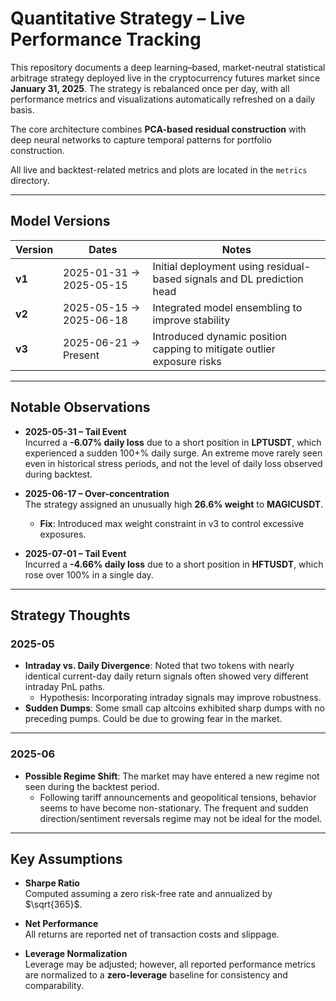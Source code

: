 # Quantitative Strategy – Live Performance Tracking


This repository documents a deep learning–based, market-neutral statistical arbitrage strategy deployed live in the cryptocurrency futures market since **January 31, 2025**. The strategy is rebalanced once per day, with all performance metrics and visualizations automatically refreshed on a daily basis.

The core architecture combines **PCA-based residual construction** with deep neural networks to capture temporal patterns for portfolio construction.

All live and backtest-related metrics and plots are located in the `metrics` directory.

---

## Model Versions

| Version | Dates                      | Notes                                                                 |
| ------- | -------------------------- | --------------------------------------------------------------------- |
| **v1**  | 2025-01-31 → 2025-05-15     | Initial deployment using residual-based signals and DL prediction head |
| **v2**  | 2025-05-15 → 2025-06-18     | Integrated model ensembling to improve stability |
| **v3**  | 2025-06-21 → Present        | Introduced dynamic position capping to mitigate outlier exposure risks |

---



## Notable Observations

- **2025-05-31 – Tail Event**  
  Incurred a **-6.07% daily loss** due to a short position in **LPTUSDT**, which experienced a sudden 100+% daily surge. An extreme move rarely seen even in historical stress periods, and not the level of daily loss observed during backtest.

- **2025-06-17 – Over-concentration**  
  The strategy assigned an unusually high **26.6% weight** to **MAGICUSDT**.
  - **Fix**: Introduced max weight constraint in v3 to control excessive exposures.  

- **2025-07-01 – Tail Event**  
  Incurred a **-4.66% daily loss** due to a short position in **HFTUSDT**, which rose over 100% in a single day.

---

## Strategy Thoughts


### 2025-05

- **Intraday vs. Daily Divergence**: Noted that two tokens with nearly identical current-day daily return signals often showed very different intraday PnL paths.
  - Hypothesis: Incorporating intraday signals may improve robustness.
- **Sudden Dumps**: Some small cap altcoins exhibited sharp dumps with no preceding pumps. Could be due to growing fear in the market.

---

### 2025-06

- **Possible Regime Shift**: The market may have entered a new regime not seen during the backtest period.
  - Following tariff announcements and geopolitical tensions, behavior seems to have become non-stationary. The frequent and sudden direction/sentiment reversals regime may not be ideal for the model.

---

## Key Assumptions

- **Sharpe Ratio**  
  Computed assuming a zero risk-free rate and annualized by $\sqrt{365}$.

- **Net Performance**  
  All returns are reported net of transaction costs and slippage.

- **Leverage Normalization**  
  Leverage may be adjusted; however, all reported performance metrics are normalized to a **zero-leverage** baseline for consistency and comparability.
